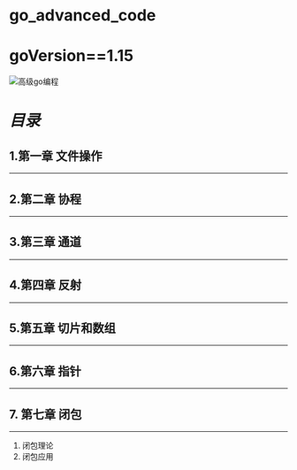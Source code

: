 # go_advanced_code
# goVersion==1.15
![高级go编程](https://gimg2.baidu.com/image_search/src=http%3A%2F%2Ft.ki4.cn%2F2020%2F1%2FvIVv6v.jpg&refer=http%3A%2F%2Ft.ki4.cn&app=2002&size=f9999,10000&q=a80&n=0&g=0n&fmt=jpeg?sec=1621305693&t=1a817e6e6ecf0e1ec1890212636f0c19)
# *目录*
## 1.第一章 文件操作
---
## 2.第二章 协程
---
## 3.第三章 通道
---
## 4.第四章 反射
---
## 5.第五章 切片和数组
---
## 6.第六章 指针
---
## 7. 第七章 闭包  
---
  1.  闭包理论
  2.  闭包应用

